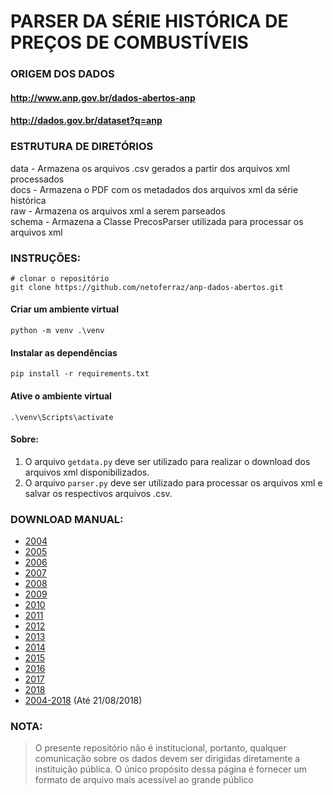 # PARSER DA SÉRIE HISTÓRICA DE PREÇOS DE COMBUSTÍVEIS
### ORIGEM DOS DADOS
#### http://www.anp.gov.br/dados-abertos-anp
#### http://dados.gov.br/dataset?q=anp

### ESTRUTURA DE DIRETÓRIOS
data - Armazena os arquivos .csv gerados a partir dos arquivos xml processados<br>
docs - Armazena o PDF com os metadados dos arquivos xml da série histórica<br>
raw - Armazena os arquivos xml a serem parseados<br>
schema - Armazena a Classe PrecosParser utilizada para processar os arquivos xml<br>

### INSTRUÇÕES:

```
# clonar o repositório
git clone https://github.com/netoferraz/anp-dados-abertos.git
```

#### Criar um ambiente virtual

```
python -m venv .\venv
```

#### Instalar as dependências

```
pip install -r requirements.txt
```

#### Ative o ambiente virtual

```
.\venv\Scripts\activate
```

#### Sobre:

1. O arquivo `getdata.py` deve ser utilizado para realizar o download dos arquivos xml disponibilizados.
2. O arquivo `parser.py` deve ser utilizado para processar os arquivos xml e salvar os respectivos arquivos .csv.

### **DOWNLOAD MANUAL:**

- [2004](https://www.amazon.com/clouddrive/share/Jr377WcRRVy5EflToiUAT6fvvexvBXclDvwIxk4P2Sj)
- [2005](https://www.amazon.com/clouddrive/share/6BuXxRe53uFToinkFwuDe9svGHVX3NWiyiBvTbRKdqs)
- [2006](https://www.amazon.com/clouddrive/share/H8rRnTFMg0ikTAOq3NH7xkUU4It6aV8eqmGPUS6aRUM)
- [2007](https://www.amazon.com/clouddrive/share/7DqhxaEuQnIH7juuEJCGmow4Hhqz8Vrjw6DhgMyg75h)
- [2008](https://www.amazon.com/clouddrive/share/Ggtc8JK7orbr6fSfgK04AijAaDuFI2xRqvB0qZW33Og)
- [2009](https://www.amazon.com/clouddrive/share/jmkuavUMusRmKrudq2rbV2ZRwmU3YxdNMZ316mSpFru)
- [2010](https://www.amazon.com/clouddrive/share/1OmzEyoZEj4DfLxaTDR6qgYBvVkQAuvi4ZtWC3U2RsJ)
- [2011](https://www.amazon.com/clouddrive/share/oHT4sNJMf113oXguSnEwlblz4jckFZL7cp4bWo9d0Zy)
- [2012](https://www.amazon.com/clouddrive/share/uZSSaPKjawVnlRQPesYyTO8v7w3KOnAGa8QHaNffQfl)
- [2013](https://www.amazon.com/clouddrive/share/b9AQzL5Ts9pfbvzIKVnM2AfuWd2kk1zYl6OR8NGkcu0)
- [2014](https://www.amazon.com/clouddrive/share/hp6L71QdW68iDGmRQlip6CKeKX3s1V84Gpv0MIUknxQ)
- [2015](https://www.amazon.com/clouddrive/share/MBxZpayAdvuy70bRsvTn0pO5yCgC8brbDGxIA4SJYlZ)
- [2016](https://www.amazon.com/clouddrive/share/CLo9whnG84Qs9Lm7zfZIycoWM5pYMhuZBxnkjEiw4dY)
- [2017](https://www.amazon.com/clouddrive/share/dNz0V3ErSDDc00fxwHJIGa0F7EMC0lz14OKe2eyg6jj)
- [2018](https://www.amazon.com/clouddrive/share/bmrJzpiBXySXN4rLyUnk7C29q2zAhPeVDbwP1mSVwkM)
- [2004-2018](https://www.amazon.com/clouddrive/share/Sgjd3cK1IJTN0PfKTc83FGDd8KSsu8HX41DDolMT7kL) (Até 21/08/2018)

### **NOTA:**

> O presente repositório não é institucional, portanto, qualquer comunicação sobre os dados devem ser dirigidas diretamente a instituição pública. O único propósito dessa página é fornecer um formato de arquivo mais acessível ao grande público


